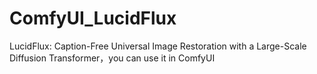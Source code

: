 # ComfyUI_LucidFlux
 LucidFlux: Caption-Free Universal Image Restoration with a Large-Scale Diffusion Transformer，you can use it in ComfyUI
